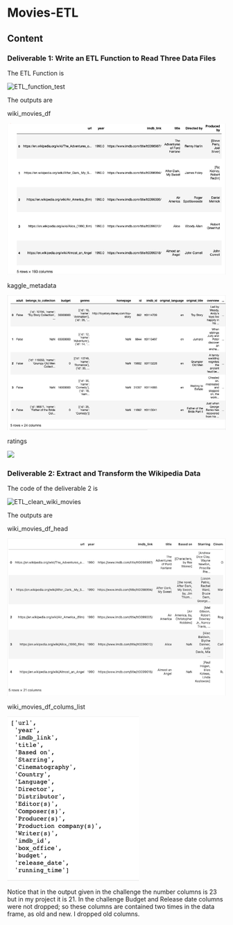 # Movies-ETL

## Content

### Deliverable 1: Write an ETL Function to Read Three Data Files

The ETL Function is

![ETL_function_test](ETL_function_test.ipynb)

The outputs are

wiki_movies_df

![](Resources/11.wiki_movies_df.png)

kaggle_metadata

![](Resources/12.kaggle_metadata.png)

ratings

![](Resources/ratings.png)

### Deliverable 2: Extract and Transform the Wikipedia Data

The code of the deliverable 2 is

![ETL_clean_wiki_movies](ETL_clean_wiki_movies.ipynb)

The outputs are

wiki_movies_df_head

![](Resources/21.wiki_movies_df_head.png)

wiki_movies_df_colums_list

![](Resources/22.wiki_movies_df_columns_list.png)

Notice that in the output given in the challenge the number columns is 23 but in my project it is 21.
In the challenge Budget and Release date columns were not dropped; so these columns are contained two times in the data frame, as old and new. I dropped old columns.
